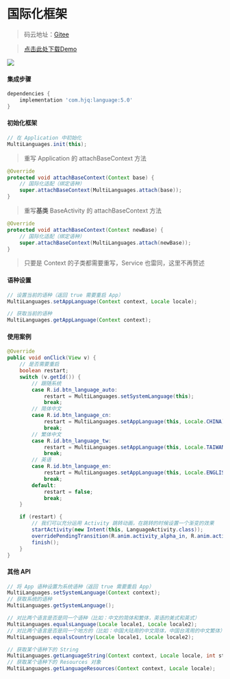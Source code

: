# 国际化框架

> 码云地址：[Gitee](https://gitee.com/getActivity/MultiLanguages)

> [点击此处下载Demo](MultiLanguages.apk)

![](MultiLanguages.gif)

#### 集成步骤

```groovy
dependencies {
    implementation 'com.hjq:language:5.0'
}
```

#### 初始化框架

```java
// 在 Application 中初始化
MultiLanguages.init(this);
```

> 重写 Application 的 attachBaseContext 方法

```java
@Override
protected void attachBaseContext(Context base) {
    // 国际化适配（绑定语种）
    super.attachBaseContext(MultiLanguages.attach(base));
}
```

> 重写**基类** BaseActivity 的 attachBaseContext 方法

```java
@Override
protected void attachBaseContext(Context newBase) {
    // 国际化适配（绑定语种）
    super.attachBaseContext(MultiLanguages.attach(newBase));
}
```

> 只要是 Context 的子类都需要重写，Service 也雷同，这里不再赘述

#### 语种设置

```java
// 设置当前的语种（返回 true 需要重启 App）
MultiLanguages.setAppLanguage(Context context, Locale locale);

// 获取当前的语种
MultiLanguages.getAppLanguage(Context context);
```

#### 使用案例

```java
@Override
public void onClick(View v) {
    // 是否需要重启
    boolean restart;
    switch (v.getId()) {
        // 跟随系统
        case R.id.btn_language_auto:
            restart = MultiLanguages.setSystemLanguage(this);
            break;
        // 简体中文
        case R.id.btn_language_cn:
            restart = MultiLanguages.setAppLanguage(this, Locale.CHINA);
            break;
        // 繁体中文
        case R.id.btn_language_tw:
            restart = MultiLanguages.setAppLanguage(this, Locale.TAIWAN);
            break;
        // 英语
        case R.id.btn_language_en:
            restart = MultiLanguages.setAppLanguage(this, Locale.ENGLISH);
            break;
        default:
            restart = false;
            break;
    }

    if (restart) {
        // 我们可以充分运用 Activity 跳转动画，在跳转的时候设置一个渐变的效果
        startActivity(new Intent(this, LanguageActivity.class));
        overridePendingTransition(R.anim.activity_alpha_in, R.anim.activity_alpha_out);
        finish();
    }
}
```

#### 其他 API

```java
// 将 App 语种设置为系统语种（返回 true 需要重启 App）
MultiLanguages.setSystemLanguage(Context context);
// 获取系统的语种
MultiLanguages.getSystemLanguage();

// 对比两个语言是否是同一个语种（比如：中文的简体和繁体，英语的美式和英式）
MultiLanguages.equalsLanguage(Locale locale1, Locale locale2);
// 对比两个语言是否是同一个地方的（比如：中国大陆用的中文简体，中国台湾用的中文繁体）
MultiLanguages.equalsCountry(Locale locale1, Locale locale2);

// 获取某个语种下的 String
MultiLanguages.getLanguageString(Context context, Locale locale, int stringId);
// 获取某个语种下的 Resources 对象
MultiLanguages.getLanguageResources(Context context, Locale locale);
```
